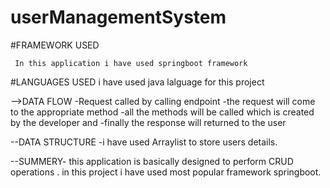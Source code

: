 # userManagementSystem

#FRAMEWORK  USED

     In this application i have used springboot framework 
     
#LANGUAGES USED
     i have used java lalguage for this project

-->DATA FLOW 
     -Request called by calling endpoint
     -the request will come to the appropriate method
     -all the methods will be called which is created by the developer and 
     -finally the response will returned to the user
     
   --DATA STRUCTURE -i have used Arraylist to store users details.
   
   --SUMMERY- this application is basically designed to perform CRUD operations .
      in this project i have used most popular framework springboot.
     
     
